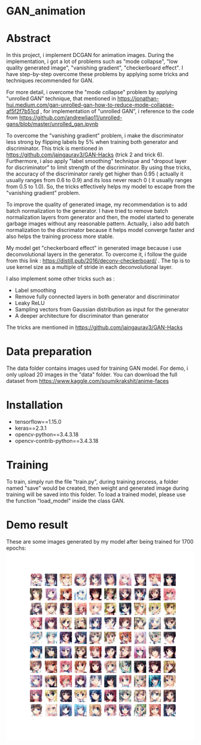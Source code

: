 # GAN_animation
# Abstract
In this project, i implement DCGAN for animation images. During the implementation, i got a lot of problems such as "mode collapse", "low quality generated image", "vanishing gradient", "checkerboard effect". I have step-by-step overcome these problems by applying some tricks and techniques recommended for GAN. 

For more detail, i overcome the "mode collapse" problem by applying "unrolled GAN" technique, that mentioned in https://jonathan-hui.medium.com/gan-unrolled-gan-how-to-reduce-mode-collapse-af5f2f7b51cd , for implementation of "unrolled GAN", i reference to the code from https://github.com/andrewliao11/unrolled-gans/blob/master/unrolled_gan.ipynb

To overcome the "vanishing gradient" problem, i make the discriminator less strong by flipping labels by 5% when training both generator and discriminator. This trick is mentioned in https://github.com/jaingaurav3/GAN-Hacks (trick 2 and trick 6). Furthermore, i also apply "label smoothing" technique and "dropout layer for discriminator" to limit strength of the discriminator. By using thse tricks, the accuracy of the discriminator rarely get higher than 0.95 ( actually it usually ranges from 0.6 to 0.9) and its loss never reach 0 ( it usually ranges from 0.5 to 1.0). So, the tricks effectively helps my model to escape from the "vanishing gradient" problem. 

To improve the quality of generated image, my recommendation is to add batch normalization to the generator. I have tried to remove batch normalization layers from generator and then, the model started to generate garbage images without any reasonable pattern. Actually, i also add batch normalization to the discrimator because it helps model converge faster and also helps the training process more stable. 

My model get "checkerboard effect" in generated image because i use deconvolutional layers in the generator. To overcome it, i follow the guide from this link : https://distill.pub/2016/deconv-checkerboard/ . The tip is to use kernel size as a multiple of stride in each deconvolutional layer. 

I also implement some other tricks such as : 
- Label smoothing
- Remove fully connected layers in both generator and discriminator
- Leaky ReLU
- Sampling vectors from Gaussian distribution as input for the generator
- A deeper architecture for discriminator than generator 

The tricks are mentioned in https://github.com/jaingaurav3/GAN-Hacks 

# Data preparation
The data folder contains images used for training GAN model. For demo, i only upload 20 images in the "data" folder. You can download the full dataset from 
https://www.kaggle.com/soumikrakshit/anime-faces

# Installation 
- tensorflow==1.15.0
- keras==2.3.1
- opencv-python==3.4.3.18
- opencv-contrib-python==3.4.3.18

# Training
To train, simply run the file "train.py", during training process, a folder named "save" would be created, then weight and generated image during training will be saved into this folder. 
To load a trained model, please use the function "load_model" inside the class GAN. 

# Demo result 
These are some images generated by my model after being trained for 1700 epochs:
![](image/Faces_1720.png)







